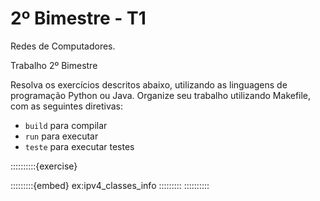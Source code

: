 # 2º Bimestre - T1

Redes de Computadores.

Trabalho 2º Bimestre

Resolva os exercícios descritos abaixo, utilizando as linguagens de programação Python ou Java. Organize seu trabalho utilizando Makefile, com as seguintes diretivas:
- `build` para compilar
- `run` para executar 
- `teste` para executar testes

::::::::::{exercise}
<!-- Classe e informações do endereço -->
:::::::::{embed} ex:ipv4_classes_info
:::::::::   <!-- /embed -->
::::::::::  <!-- /exercise -->

